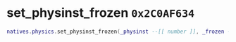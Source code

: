 # set_physinst_frozen `0x2C0AF634`

```lua
natives.physics.set_physinst_frozen(_physinst --[[ number ]], _frozen --[[ boolean ]])
```